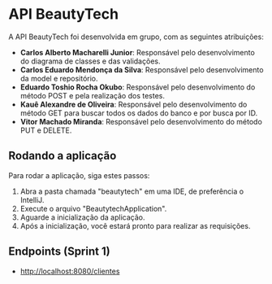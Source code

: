 # API BeautyTech

A API BeautyTech foi desenvolvida em grupo, com as seguintes atribuições:

- **Carlos Alberto Macharelli Junior**: Responsável pelo desenvolvimento do diagrama de classes e das validações.
- **Carlos Eduardo Mendonça da Silva**: Responsável pelo desenvolvimento da model e repositório.
- **Eduardo Toshio Rocha Okubo**: Responsável pelo desenvolvimento do método POST e pela realização dos testes.
- **Kauê Alexandre de Oliveira**: Responsável pelo desenvolvimento do método GET para buscar todos os dados do banco e por busca por ID.
- **Vitor Machado Miranda**: Responsável pelo desenvolvimento do método PUT e DELETE.

## Rodando a aplicação

Para rodar a aplicação, siga estes passos:

1. Abra a pasta chamada "beautytech" em uma IDE, de preferência o IntelliJ.
2. Execute o arquivo "BeautytechApplication".
3. Aguarde a inicialização da aplicação.
4. Após a inicialização, você estará pronto para realizar as requisições.

## Endpoints (Sprint 1)

- [http://localhost:8080/clientes](http://localhost:8080/clientes)
